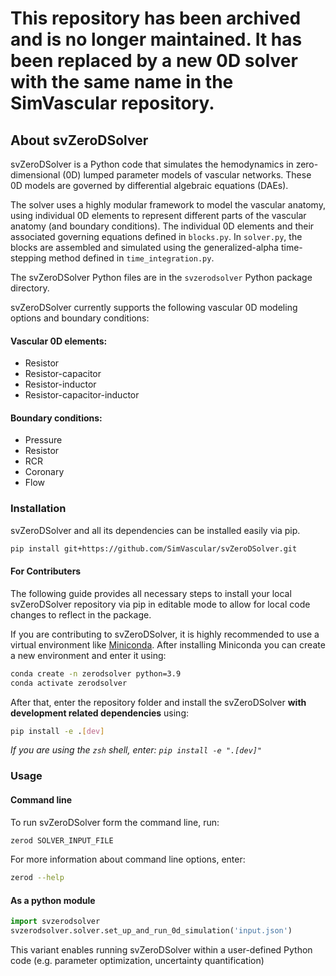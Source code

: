 # This repository has been archived and is no longer maintained. It has been replaced by a new 0D solver with the same name in the SimVascular repository.

## About svZeroDSolver

svZeroDSolver is a Python code that simulates the hemodynamics in zero-dimensional (0D) lumped parameter models of 
vascular networks. These 0D models are governed by differential algebraic equations (DAEs).

The solver uses a highly modular framework to model the vascular anatomy, using individual 0D elements to represent different parts of 
the vascular anatomy (and boundary conditions). The individual 0D elements and their associated governing equations defined in `blocks.py`. 
In `solver.py`, the blocks are assembled and simulated using the generalized-alpha time-stepping method defined in `time_integration.py`.

The svZeroDSolver Python files are in the `svzerodsolver` Python package directory. 

<!-- add link to the 0D solver and theory documentation on SimVascular website when it is available -->

svZeroDSolver currently supports the following vascular 0D modeling options and boundary conditions:

#### Vascular 0D elements:
- Resistor
- Resistor-capacitor
- Resistor-inductor
- Resistor-capacitor-inductor

#### Boundary conditions:
- Pressure
- Resistor
- RCR
- Coronary
- Flow

### Installation

svZeroDSolver and all its dependencies can be installed easily via pip.

~~~bash
pip install git+https://github.com/SimVascular/svZeroDSolver.git
~~~

#### For Contributers

The following guide provides all necessary steps to install your local
svZeroDSolver repository via pip in editable mode to allow for local code changes
to reflect in the package. 

If you are contributing to svZeroDSolver, it is highly recommended to use a virtual
environment like [Miniconda](https://docs.conda.io/en/latest/miniconda.html).
After installing Miniconda you can create a new environment and enter it using:

~~~bash
conda create -n zerodsolver python=3.9
conda activate zerodsolver
~~~

After that, enter the repository folder and install the svZeroDSolver
**with development related dependencies** using:

~~~bash
pip install -e .[dev]
~~~

*If you are using the `zsh` shell, enter: `pip install -e ".[dev]"`*

### Usage

#### Command line

To run svZeroDSolver form the command line, run:

~~~bash
zerod SOLVER_INPUT_FILE 
~~~

For more information about command line options, enter:

~~~bash
zerod --help
~~~

#### As a python module

~~~python
import svzerodsolver
svzerodsolver.solver.set_up_and_run_0d_simulation('input.json')
~~~

This variant enables running svZeroDSolver within a user-defined Python code
(e.g. parameter optimization, uncertainty quantification)



